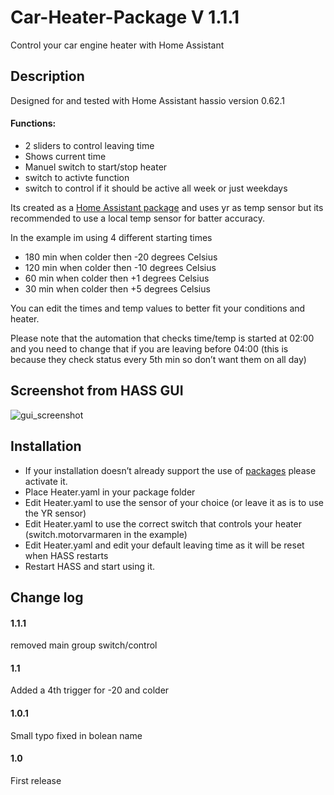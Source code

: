 # Car-Heater-Package V 1.1.1
Control your car engine heater with Home Assistant

## Description
Designed for and tested with Home Assistant hassio version 0.62.1

 #### Functions:
- 2 sliders to control leaving time
- Shows current time
- Manuel switch to start/stop heater
- switch to activte function
- switch to control if it should be active all week or just weekdays

Its created as a [Home Assistant package](https://home-assistant.io/docs/configuration/packages/) and uses yr as temp sensor but its recommended to use a local temp sensor for batter accuracy.


In the example im using 4 different starting times
- 180 min when colder then -20 degrees Celsius
- 120 min when colder then -10 degrees Celsius
- 60 min when colder then +1 degrees Celsius
- 30 min when colder then +5 degrees Celsius

You can edit the times and temp values to better fit your conditions and heater.

Please note that the automation that checks time/temp is started at 02:00 and you need to change that if you are leaving before 04:00 (this is because they check status every 5th min so don’t want them on all day)


## Screenshot from HASS GUI
![gui_screenshot](https://github.com/Gnaget2/Car-Heater-Package/blob/master/Images/GUI_Screenshot.jpg)

## Installation
- If your installation doesn’t already support the use of [packages](https://home-assistant.io/docs/configuration/packages/) please activate it.
- Place Heater.yaml in your package folder
- Edit Heater.yaml to use the sensor of your choice (or leave it as is to use the YR sensor)
- Edit Heater.yaml to use the correct  switch that controls your heater (switch.motorvarmaren in the example)
- Edit Heater.yaml and edit your default leaving time as it will be reset when HASS restarts
- Restart HASS and start using it.

## Change log

#### 1.1.1
removed main group switch/control

#### 1.1
Added a 4th trigger for -20 and colder

#### 1.0.1
Small typo fixed in bolean name

#### 1.0
First release
